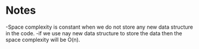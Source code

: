 # Notes

-Space complexity is constant when we do not store any new data structure in the code.
-if we use nay new data structure to store the data then the space complexity will be O(n).